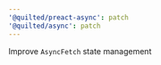 ```yaml
---
'@quilted/preact-async': patch
'@quilted/async': patch
---
```


Improve `AsyncFetch` state management
